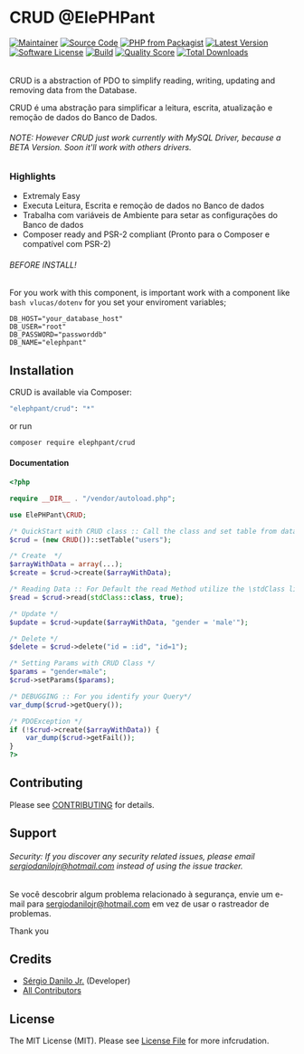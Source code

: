 # CRUD @ElePHPant

[![Maintainer](http://img.shields.io/badge/maintainer-@sergiodanilojr-blue.svg?style=flat-square)](https://twitter.com/sergiodanilojr)
[![Source Code](http://img.shields.io/badge/source-elephpant/crud-blue.svg?style=flat-square)](https://github.com/sergiodanilojr/crud)
[![PHP from Packagist](https://img.shields.io/packagist/php-v/elephpant/crud.svg?style=flat-square)](https://packagist.org/packages/elephpant/crud)
[![Latest Version](https://img.shields.io/github/release/elephpant/crud.svg?style=flat-square)](https://github.com/sergiodanilojr/crud/releases)
[![Software License](https://img.shields.io/badge/license-MIT-brightgreen.svg?style=flat-square)](LICENSE)
[![Build](https://img.shields.io/scrutinizer/build/g/sergiodanilojr/crud.svg?style=flat-square)](https://scrutinizer-ci.com/g/sergiodanilojr/crud)
[![Quality Score](https://img.shields.io/scrutinizer/g/sergiodanilojr/crud.svg?style=flat-square)](https://scrutinizer-ci.com/g/sergiodanilojr/crud)
[![Total Downloads](https://img.shields.io/packagist/dt/elephpant/crud.svg?style=flat-square)](https://packagist.org/packages/elephpant/crud)

###### 
CRUD is a abstraction of PDO to simplify reading, writing, updating and removing data from the Database.

CRUD é uma abstração para simplificar a leitura, escrita, atualização e remoção de dados do Banco de Dados.

###### NOTE: However CRUD just work currently with MySQL Driver, because a BETA Version. Soon it'll work with others drivers.

### Highlights

- Extremaly Easy
- Executa Leitura, Escrita e remoção de dados no Banco de dados
- Trabalha com variáveis de Ambiente para setar as configurações do Banco de dados
- Composer ready and PSR-2 compliant (Pronto para o Composer e compatível com PSR-2)

###### BEFORE INSTALL!

For you work with this component, is important work with a component like ````bash vlucas/dotenv```` for you set your enviroment variables;

````dotenv
DB_HOST="your_database_host"
DB_USER="root"
DB_PASSWORD="passworddb"
DB_NAME="elephpant"
````


## Installation

CRUD is available via Composer:

```bash
"elephpant/crud": "*"
```

or run

```bash
composer require elephpant/crud
```

#### Documentation

```php
<?php

require __DIR__ . "/vendor/autoload.php";

use ElePHPant\CRUD;

/* QuickStart with CRUD class :: Call the class and set table from database that you'll use */
$crud = (new CRUD())::setTable("users");

/* Create  */
$arrayWithData = array(...);
$create = $crud->create($arrayWithData);

/* Reading Data :: For Default the read Method utilize the \stdClass like FETCH_CLASS, but ou can utilize other Concrete class for thar */
$read = $crud->read(stdClass::class, true);

/* Update */
$update = $crud->update($arrayWithData, "gender = 'male'");

/* Delete */
$delete = $crud->delete("id = :id", "id=1");

/* Setting Params with CRUD Class */
$params = "gender=male";
$crud->setParams($params);

/* DEBUGGING :: For you identify your Query*/
var_dump($crud->getQuery());

/* PDOException */
if (!$crud->create($arrayWithData)) {
    var_dump($crud->getFail());
}
?>

```


## Contributing

Please see [CONTRIBUTING](https://github.com/sergiodanilojr/crud/blob/master/CONTRIBUTING.md) for details.

## Support

###### Security: If you discover any security related issues, please email sergiodanilojr@hotmail.com instead of using the issue tracker.

Se você descobrir algum problema relacionado à segurança, envie um e-mail para sergiodanilojr@hotmail.com em vez de usar o rastreador de problemas.

Thank you

## Credits

- [Sérgio Danilo Jr.](https://github.com/sergiodanilojr) (Developer)
- [All Contributors](https://github.com/sergiodanilojr/crud/contributors)

## License

The MIT License (MIT). Please see [License File](https://github.com/sergiodanilojr/crud/blob/master/LICENSE) for more infcrudation.